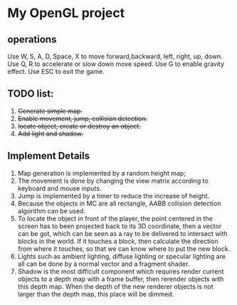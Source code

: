 # My OpenGL project

## operations

Use W, S, A, D, Space, X to move forward,backward, left, right, up, down.
Use Q, R to accelerate or slow down move speed.
Use G to enable gravity effect.
Use ESC to exit the game.

## TODO list:
1. ~~Generate simple map.~~
2. ~~Enable movement, jump, collision detection.~~
3. ~~locate object, create or destroy an object.~~
4. ~~Add light and shadow.~~

## Implement Details

1. Map generation is implemented by a random height map;
2. The movement is done by changing the view matrix according to keyboard and mouse inputs.
3. Jump is implemented by a timer to reduce the increase of height.
4. Because the objects in MC are all rectangle, AABB collision detection algorithm can be used.
5. To locate the object in front of the player, the point centered in the screen has to been 
projected back to its 3D coordinate, then a vector can be got, which can be seen as a ray to be 
delivered to intersect with blocks in the world. If it touches a block, then calculate the direction 
from where it touches, so that we can know where to put the new block.
6. Lights such as ambient lighting, diffuse lighting or specular lighting are all can be done by
a normal vector and a fragment shader.
7. Shadow is the most difficult component which requires render current objects to a depth map with 
a frame buffer, then rerender objects with this depth map. When the depth of the new renderer objects 
is not larger than the depth map, this place will be dimmed.